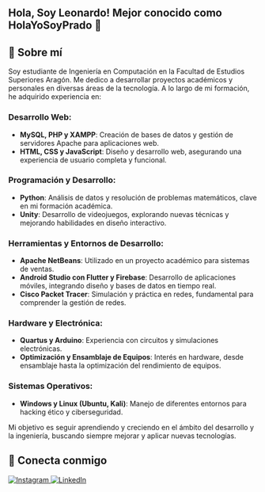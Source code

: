 ## Hola, Soy Leonardo! Mejor conocido como HolaYoSoyPrado 👋

## 🚀 Sobre mí
Soy estudiante de Ingeniería en Computación en la Facultad de Estudios Superiores Aragón. Me dedico a desarrollar proyectos académicos y personales en diversas áreas de la tecnología. A lo largo de mi formación, he adquirido experiencia en:

### Desarrollo Web:
- **MySQL, PHP y XAMPP**: Creación de bases de datos y gestión de servidores Apache para aplicaciones web. 
- **HTML, CSS y JavaScript**: Diseño y desarrollo web, asegurando una experiencia de usuario completa y funcional.

### Programación y Desarrollo:
- **Python**: Análisis de datos y resolución de problemas matemáticos, clave en mi formación académica.
- **Unity**: Desarrollo de videojuegos, explorando nuevas técnicas y mejorando habilidades en diseño interactivo.

### Herramientas y Entornos de Desarrollo:
- **Apache NetBeans**: Utilizado en un proyecto académico para sistemas de ventas.
- **Android Studio con Flutter y Firebase**: Desarrollo de aplicaciones móviles, integrando diseño y bases de datos en tiempo real.
- **Cisco Packet Tracer**: Simulación y práctica en redes, fundamental para comprender la gestión de redes.

### Hardware y Electrónica:
- **Quartus y Arduino**: Experiencia con circuitos y simulaciones electrónicas.
- **Optimización y Ensamblaje de Equipos**: Interés en hardware, desde ensamblaje hasta la optimización del rendimiento de equipos.

### Sistemas Operativos:
- **Windows y Linux (Ubuntu, Kali)**: Manejo de diferentes entornos para hacking ético y ciberseguridad.

Mi objetivo es seguir aprendiendo y creciendo en el ámbito del desarrollo y la ingeniería, buscando siempre mejorar y aplicar nuevas tecnologías.

## 🔗 Conecta conmigo
<p align="left"> 
  <a href="https://www.instagram.com/holayosoyprado/" target="_blank"> 
    <img alt="Instagram" src="https://img.shields.io/badge/Instagram-%23E4405F.svg?&style=for-the-badge&logo=Instagram&logoColor=white"/> 
  </a> 
  <a href="https://www.linkedin.com/in/leonardo-prado-59b6b9265/" target="_blank"> 
    <img alt="LinkedIn" src="https://img.shields.io/badge/LinkedIn-%230077B5.svg?&style=for-the-badge&logo=LinkedIn&logoColor=white"/> 
  </a> 
</p>

